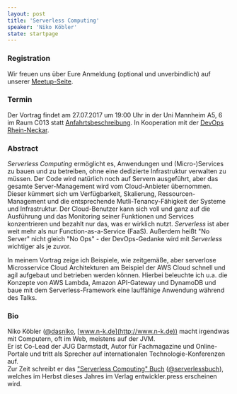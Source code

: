 ```yaml
---
layout: post
title: 'Serverless Computing'
speaker: 'Niko Köbler'
state: startpage
---
```


### Registration

Wir freuen uns über Eure Anmeldung (optional und unverbindlich) auf unserer [Meetup-Seite](https://www.meetup.com/mannheim-java-usergroup/events/240412534/).

### Termin

Der Vortrag findet am 27.07.2017 um 19:00 Uhr in der Uni Mannheim A5, 6 im Raum C013 statt [Anfahrtsbeschreibung](/getting-there).
In Kooperation mit der [DevOps Rhein-Neckar](https://www.meetup.com/DevOps-Rhein-Neckar/).

### Abstract

_Serverless Computing_ ermöglicht es, Anwendungen und (Micro-)Services zu bauen und zu betreiben, ohne eine dedizierte Infrastruktur verwalten zu müssen.
Der Code wird natürlich noch auf Servern ausgeführt, aber das gesamte Server-Management wird vom Cloud-Anbieter übernommen.
Dieser kümmert sich um Verfügbarkeit, Skalierung, Ressourcen-Management und die entsprechende Mutli-Tenancy-Fähigkeit der Systeme und Infrastruktur.
Der Cloud-Benutzer kann sich voll und ganz auf die Ausführung und das Monitoring seiner Funktionen und Services konzentrieren und bezahlt nur das, was er wirklich nutzt.
_Serverless_ ist aber weit mehr als nur Function-as-a-Service (FaaS).
Außerdem heißt "No Server" nicht gleich "No Ops" - der DevOps-Gedanke wird mit _Serverless_ wichtiger als je zuvor.

In meinem Vortrag zeige ich Beispiele, wie zeitgemäße, aber serverlose Microsservice Cloud Architekturen am Beispiel der AWS Cloud schnell und agil aufgebaut und betrieben werden können.
Hierbei beleuchte ich u.a. die Konzepte von AWS Lambda, Amazon API-Gateway und DynamoDB und baue mit dem Serverless-Framework eine lauffähige Anwendung während des Talks.


### Bio

Niko Köbler ([@dasniko](https://twitter.com/dasniko), [www.n-k.de](http://www.n-k.de)) macht irgendwas mit Computern, oft im Web, meistens auf der JVM.  
Er ist Co-Lead der JUG Darmstadt, Autor für Fachmagazine und Online-Portale und tritt als Sprecher auf internationalen Technologie-Konferenzen auf.  
Zur Zeit schreibt er das ["Serverless Computing" Buch](http://serverlessbuch.de) ([@serverlessbuch](https://twitter.com/serverlessbuch)), welches im Herbst dieses Jahres im Verlag entwickler.press erscheinen wird.
